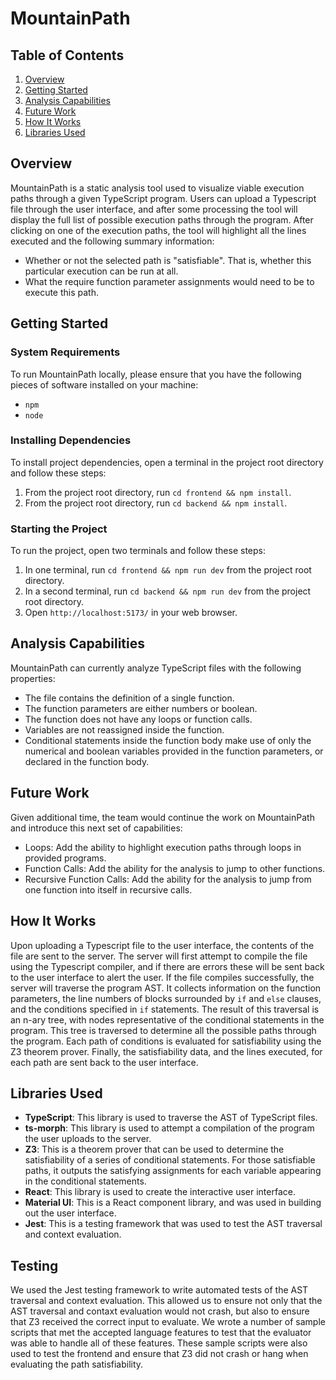 # MountainPath

## Table of Contents

1. [Overview](#overview)
2. [Getting Started](#getting-started)
3. [Analysis Capabilities](#analysis-capabilities)
4. [Future Work](#future-work)
5. [How It Works](#how-it-works)
6. [Libraries Used](#libraries-used)

## Overview

MountainPath is a static analysis tool used to visualize viable execution paths through a given TypeScript program.
Users can upload a Typescript file through the user interface, and after some processing the tool will display the full list of possible execution paths through the program.
After clicking on one of the execution paths, the tool will highlight all the lines executed and the following summary information:

- Whether or not the selected path is "satisfiable". That is, whether this particular execution can be run at all.
- What the require function parameter assignments would need to be to execute this path.

## Getting Started

### System Requirements

To run MountainPath locally, please ensure that you have the following pieces of software installed on your machine:

- `npm`
- `node`

### Installing Dependencies

To install project dependencies, open a terminal in the project root directory and follow these steps:

1. From the project root directory, run `cd frontend && npm install`.
2. From the project root directory, run `cd backend && npm install`.

### Starting the Project

To run the project, open two terminals and follow these steps:

1. In one terminal, run `cd frontend && npm run dev` from the project root directory.
2. In a second terminal, run `cd backend && npm run dev` from the project root directory.
3. Open `http://localhost:5173/` in your web browser.

## Analysis Capabilities

MountainPath can currently analyze TypeScript files with the following properties:

- The file contains the definition of a single function.
- The function parameters are either numbers or boolean.
- The function does not have any loops or function calls.
- Variables are not reassigned inside the function.
- Conditional statements inside the function body make use of only the numerical and boolean variables provided in the function parameters, or declared in the function body.

## Future Work

Given additional time, the team would continue the work on MountainPath and introduce this next set of capabilities:

- Loops: Add the ability to highlight execution paths through loops in provided programs.
- Function Calls: Add the ability for the analysis to jump to other functions.
- Recursive Function Calls: Add the ability for the analysis to jump from one function into itself in recursive calls.

## How It Works

Upon uploading a Typescript file to the user interface, the contents of the file are sent to the server.
The server will first attempt to compile the file using the Typescript compiler, and if there are errors these will be sent back to the user interface to alert the user.
If the file compiles successfully, the server will traverse the program AST.
It collects information on the function parameters, the line numbers of blocks surrounded by `if` and `else` clauses, and the conditions specified in `if` statements. The result of this traversal is an n-ary tree, with nodes representative of the conditional statements in the program. This tree is traversed to determine all the possible paths through the program. Each path of conditions is evaluated for satisfiability using the Z3 theorem prover. Finally, the satisfiability data, and the lines executed, for each path are sent back to the user interface.

## Libraries Used

- **TypeScript**: This library is used to traverse the AST of TypeScript files.
- **ts-morph**: This library is used to attempt a compilation of the program the user uploads to the server.
- **Z3**: This is a theorem prover that can be used to determine the satisfiability of a series of conditional statements. For those satisfiable paths, it outputs the satisfying assignments for each variable appearing in the conditional statements.
- **React**: This library is used to create the interactive user interface.
- **Material UI**: This is a React component library, and was used in building out the user interface.
- **Jest**: This is a testing framework that was used to test the AST traversal and context evaluation.

## Testing

We used the Jest testing framework to write automated tests of the AST traversal and context evaluation. This allowed us to ensure not only that the AST traversal and contaxt evaluation would not crash, but also to ensure that Z3 received the correct input to evaluate. We wrote a number of sample scripts that met the accepted language features to test that the evaluator was able to handle all of these features. These sample scripts were also used to test the frontend and ensure that Z3 did not crash or hang when evaluating the path satisfiability.
